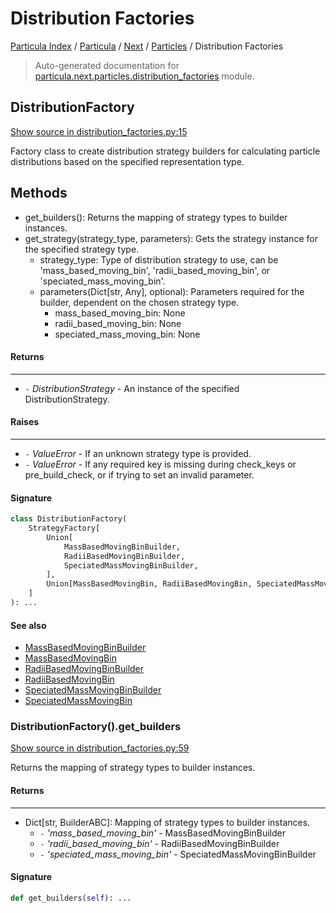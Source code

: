 # Distribution Factories

[Particula Index](../../../README.md#particula-index) / [Particula](../../index.md#particula) / [Next](../index.md#next) / [Particles](./index.md#particles) / Distribution Factories

> Auto-generated documentation for [particula.next.particles.distribution_factories](https://github.com/Gorkowski/particula/blob/main/particula/next/particles/distribution_factories.py) module.

## DistributionFactory

[Show source in distribution_factories.py:15](https://github.com/Gorkowski/particula/blob/main/particula/next/particles/distribution_factories.py#L15)

Factory class to create distribution strategy builders for
calculating particle distributions based on the specified
representation type.

Methods
-------
- get_builders(): Returns the mapping of strategy types to builder
instances.
- get_strategy(strategy_type, parameters): Gets the strategy instance
for the specified strategy type.
    - strategy_type: Type of distribution strategy to use, can be
    'mass_based_moving_bin', 'radii_based_moving_bin', or
    'speciated_mass_moving_bin'.
    - parameters(Dict[str, Any], optional): Parameters required for the
    builder, dependent on the chosen strategy type.
        - mass_based_moving_bin: None
        - radii_based_moving_bin: None
        - speciated_mass_moving_bin: None

#### Returns

--------
- `-` *DistributionStrategy* - An instance of the specified DistributionStrategy.

#### Raises

-------
- `-` *ValueError* - If an unknown strategy type is provided.
- `-` *ValueError* - If any required key is missing during check_keys or
    pre_build_check, or if trying to set an invalid parameter.

#### Signature

```python
class DistributionFactory(
    StrategyFactory[
        Union[
            MassBasedMovingBinBuilder,
            RadiiBasedMovingBinBuilder,
            SpeciatedMassMovingBinBuilder,
        ],
        Union[MassBasedMovingBin, RadiiBasedMovingBin, SpeciatedMassMovingBin],
    ]
): ...
```

#### See also

- [MassBasedMovingBinBuilder](./distribution_builders.md#massbasedmovingbinbuilder)
- [MassBasedMovingBin](./distribution_strategies.md#massbasedmovingbin)
- [RadiiBasedMovingBinBuilder](./distribution_builders.md#radiibasedmovingbinbuilder)
- [RadiiBasedMovingBin](./distribution_strategies.md#radiibasedmovingbin)
- [SpeciatedMassMovingBinBuilder](./distribution_builders.md#speciatedmassmovingbinbuilder)
- [SpeciatedMassMovingBin](./distribution_strategies.md#speciatedmassmovingbin)

### DistributionFactory().get_builders

[Show source in distribution_factories.py:59](https://github.com/Gorkowski/particula/blob/main/particula/next/particles/distribution_factories.py#L59)

Returns the mapping of strategy types to builder instances.

#### Returns

--------
- Dict[str, BuilderABC]: Mapping of strategy types to builder
instances.
    - `-` *'mass_based_moving_bin'* - MassBasedMovingBinBuilder
    - `-` *'radii_based_moving_bin'* - RadiiBasedMovingBinBuilder
    - `-` *'speciated_mass_moving_bin'* - SpeciatedMassMovingBinBuilder

#### Signature

```python
def get_builders(self): ...
```
